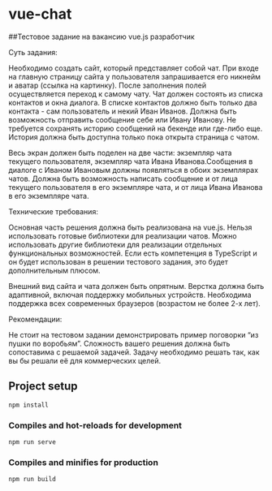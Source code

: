 # vue-chat

##Тестовое задание на вакансию vue.js разработчик

Суть задания:

Необходимо создать сайт, который представляет собой чат. При входе на главную страницу сайта у пользователя запрашивается его никнейм и аватар (ссылка на картинку). После заполнения полей осуществляется переход к самому чату. Чат должен состоять из списка контактов и окна диалога. В списке контактов должно быть только два контакта - сам пользователь и некий Иван Иванов. Должна быть возможность отправить сообщение себе или Ивану Иванову. Не требуется сохранять историю сообщений на бекенде или где-либо еще. История должна быть доступна только пока открыта страница с чатом. 

Весь экран должен быть поделен на две части: экземпляр чата текущего пользователя, экземпляр чата Ивана Иванова.Сообщения в диалоге с Иваном Ивановым должны появляться в обоих экземплярах чатов. Должна быть возможность написать сообщение и от лица текущего пользователя в его экземпляре чата, и от лица Ивана Иванова в его экземпляре чата.

Технические требования:

Основная часть решения должна быть реализована на vue.js. Нельзя использовать готовые библиотеки для реализации чатов. Можно использовать другие библиотеки для реализации отдельных функциональных возможностей. Если есть компетенция в TypeScript и он будет использован в решении тестового задания, это будет дополнительным плюсом.

Внешний вид сайта и чата должен быть опрятным. Верстка должна быть адаптивной, включая поддержку мобильных устройств. Необходима поддержка всех современных браузеров (возрастом не более 2-х лет).

Рекомендации:

Не стоит на тестовом задании демонстрировать пример поговорки “из пушки по воробьям”. Сложность вашего решения должна быть сопоставима с решаемой задачей. Задачу необходимо решать так, как вы бы решали её для коммерческих целей.

## Project setup
```
npm install
```

### Compiles and hot-reloads for development
```
npm run serve
```

### Compiles and minifies for production
```
npm run build
```

